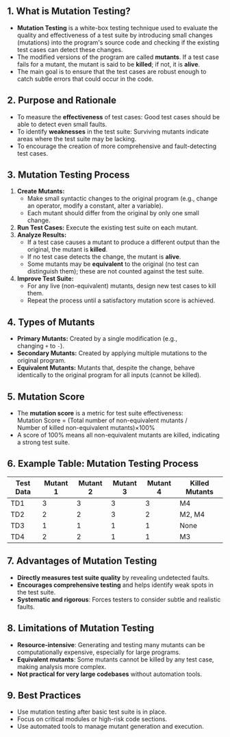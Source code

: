 ## 1. What is Mutation Testing?
- **Mutation Testing** is a white-box testing technique used to evaluate the quality and effectiveness of a test suite by introducing small changes (mutations) into the program's source code and checking if the existing test cases can detect these changes.
- The modified versions of the program are called **mutants**. If a test case fails for a mutant, the mutant is said to be **killed**; if not, it is **alive**.
- The main goal is to ensure that the test cases are robust enough to catch subtle errors that could occur in the code.

## 2. Purpose and Rationale
- To measure the **effectiveness** of test cases: Good test cases should be able to detect even small faults.
- To identify **weaknesses** in the test suite: Surviving mutants indicate areas where the test suite may be lacking.
- To encourage the creation of more comprehensive and fault-detecting test cases.

## 3. Mutation Testing Process

1. **Create Mutants:**
    - Make small syntactic changes to the original program (e.g., change an operator, modify a constant, alter a variable).
    - Each mutant should differ from the original by only one small change.
2. **Run Test Cases:** Execute the existing test suite on each mutant.
3. **Analyze Results:**
    - If a test case causes a mutant to produce a different output than the original, the mutant is **killed**.
    - If no test case detects the change, the mutant is **alive**.
    - Some mutants may be **equivalent** to the original (no test can distinguish them); these are not counted against the test suite.
4. **Improve Test Suite:**
    - For any live (non-equivalent) mutants, design new test cases to kill them.
    - Repeat the process until a satisfactory mutation score is achieved.

## 4. Types of Mutants
- **Primary Mutants:** Created by a single modification (e.g., changing `+` to `-`).
- **Secondary Mutants:** Created by applying multiple mutations to the original program.
- **Equivalent Mutants:** Mutants that, despite the change, behave identically to the original program for all inputs (cannot be killed).

## 5. Mutation Score
- The **mutation score** is a metric for test suite effectiveness:
    Mutation Score = (Total number of non-equivalent mutants / Number of killed non-equivalent mutants)×100%
- A score of 100% means all non-equivalent mutants are killed, indicating a strong test suite.

## 6. Example Table: Mutation Testing Process

|Test Data|Mutant 1|Mutant 2|Mutant 3|Mutant 4|Killed Mutants|
|---|---|---|---|---|---|
|TD1|3|3|3|3|M4|
|TD2|2|2|3|2|M2, M4|
|TD3|1|1|1|1|None|
|TD4|2|2|1|1|M3|

## 7. Advantages of Mutation Testing
- **Directly measures test suite quality** by revealing undetected faults.
- **Encourages comprehensive testing** and helps identify weak spots in the test suite.
- **Systematic and rigorous**: Forces testers to consider subtle and realistic faults.

## 8. Limitations of Mutation Testing
- **Resource-intensive**: Generating and testing many mutants can be computationally expensive, especially for large programs.
- **Equivalent mutants**: Some mutants cannot be killed by any test case, making analysis more complex.
- **Not practical for very large codebases** without automation tools.

## 9. Best Practices
- Use mutation testing after basic test suite is in place.
- Focus on critical modules or high-risk code sections.
- Use automated tools to manage mutant generation and execution.